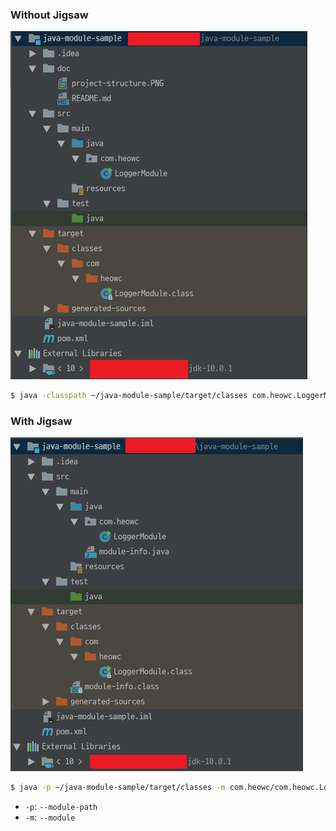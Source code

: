 
### Without Jigsaw

![text ](image/project-structure-without-jigsaw.PNG)

```bash
$ java -classpath ~/java-module-sample/target/classes com.heowc.LoggerModule
```

### With Jigsaw

![text ](image/project-structure-with-jigsaw.PNG)

```bash
$ java -p ~/java-module-sample/target/classes -m com.heowc/com.heowc.LoggerModule
```

- `-p`: `--module-path`
- `-m`: `--module`

